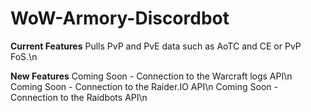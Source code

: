 # WoW-Armory-Discordbot
**Current Features**
Pulls PvP and PvE data such as AoTC and CE or PvP FoS.\n

**New Features**
Coming Soon - Connection to the Warcraft logs API\n
Coming Soon - Connection to the Raider.IO API\n
Coming Soon - Connection to the Raidbots API\n

